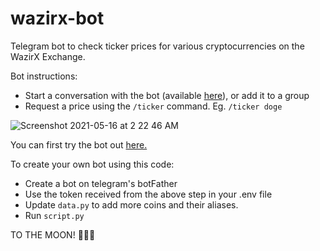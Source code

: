 # wazirx-bot
Telegram bot to check ticker prices for various cryptocurrencies on the WazirX Exchange.

Bot instructions:
- Start a conversation with the bot (available [here](t.me/WazirxAdvancedBot)), or add it to a group
- Request a price using the `/ticker` command. Eg. `/ticker doge`

![Screenshot 2021-05-16 at 2 22 46 AM](https://user-images.githubusercontent.com/8375454/118377874-9bc22280-b5ed-11eb-83ff-50fce0b61d56.jpg)

You can first try the bot out [here.](t.me/WazirxAdvancedBot)

To create your own bot using this code:
- Create a bot on telegram's botFather
- Use the token received from the above step in your .env file
- Update `data.py` to add more coins and their aliases.
- Run `script.py`

TO THE MOON! 🚀🚀🚀
